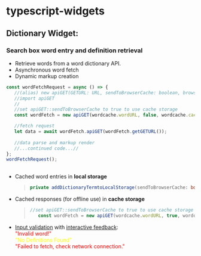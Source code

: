 # typescript-widgets

## Dictionary Widget:  
### Search box word entry and definition retrieval
   - Retrieve words from a word dictionary API.
   - Asynchronous word fetch
   - Dynamic markup creation

~~~ TypeScript
const wordFetchRequest = async () => {
   //(alias) new apiGET(GETURL: URL, sendToBrowserCache: boolean, browserCacheName: string, errorElem: HTMLElement): apiGET
   //import apiGET
   //
   //set apiGET::sendToBrowserCache to true to use cache storage
   const wordFetch = new apiGET(wordcache.wordURL, false, wordcache.cacheName, elem.errorElem);

   //fetch request
   let data = await wordFetch.apiGET(wordFetch.getGETURL());
   
   //data parse and markup render
   //...continued code...//
};
wordFetchRequest();
   
~~~

   - Cached word entries in **local storage**
      > ~~~ TypeScript
      > private addDictionaryTermtoLocalStorage(sendToBrowserCache: boolean, wordcache: localstoragewordcache, wordArray: any[],)
      > ~~~  

   - Cached responses (for offline use) in **cache storage**
      > ~~~ TypeScript
      > //set apiGET::sendToBrowserCache to true to use cache storage
      >    const wordFetch = new apiGET(wordcache.wordURL, true, wordcache.cacheName, elem.errorElem);
      > ~~~  

   - <u>Input validation</u> with <u>interactive feedback</u>:  
     <span style="color: red">"Invalid word!"</span>  
     <span style="color: yellow">"No Definitions Found"</span>  
     <span style="color: red">"Failed to fetch, check network connection."</span>  
